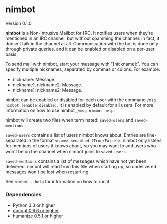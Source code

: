 # nimbot
Version 0.1.0

**nimbot** is a Non-Intrusive Mailbot for IRC. It notifies users when they're
mentioned in an IRC channel, but without spamming the channel. In fact, it
doesn't talk in the channel at all. Communication with the bot is done only
through private queries, and it can be enabled or disabled on a per-user basis.

To send mail with nimbot, start your message with "[nickname]:". You can
specify multiple nicknames, separated by commas or colons. For example:
* nickname: Message.
* nickname1, nickname2: Message.
* nickname1: nickname2: Message.

nimbot can be enabled or disabled for each user with the command `/msg nimbot
(enable|disable)`. It is enabled by default for all users. For more information
on how to use nimbot, `/msg nimbot help`.

nimbot will create two files when terminated: `saved-users` and
`saved-mentions`.

`saved-users` contains a list of users nimbot knows about. Entries are
line-separated in the format `<name> <enabled (True/False)>`. nimbot only
listens for mentions of users it knows about, so you may want to add users who
won't be on the channel when nimbot joins to `saved-users`.

`saved-mentions` contains a list of messages which have not yet been delivered.
nimbot will read from this file when starting up, so undelivered messages won't
be lost when restarting.

See `nimbot --help` for information on how to run it.

### Dependencies
* Python 3.3 or higher
* [docopt 0.6.6 or higher](https://pypi.python.org/pypi/docopt)
* [humanize 0.5.1 or higher](https://pypi.python.org/pypi/humanize)
